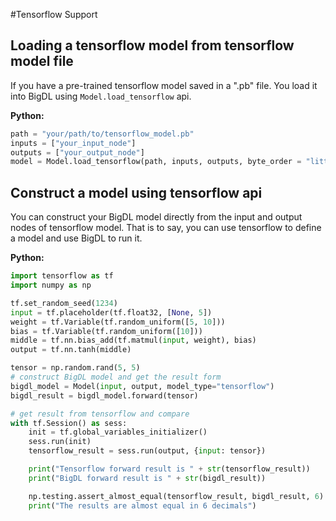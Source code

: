 #Tensorflow Support

## Loading a tensorflow model from tensorflow model file

If you have a pre-trained tensorflow model saved in a ".pb" file. You load it
into BigDL using `Model.load_tensorflow` api.

**Python:**
```python
path = "your/path/to/tensorflow_model.pb"
inputs = ["your_input_node"]
outputs = ["your_output_node"]
model = Model.load_tensorflow(path, inputs, outputs, byte_order = "little_endian", bigdl_type="float")
```

## Construct a model using tensorflow api

You can construct your BigDL model directly from the input and output nodes of
tensorflow model. That is to say, you can use tensorflow to define
a model and use BigDL to run it.

**Python:**
```python
import tensorflow as tf
import numpy as np

tf.set_random_seed(1234)
input = tf.placeholder(tf.float32, [None, 5])
weight = tf.Variable(tf.random_uniform([5, 10]))
bias = tf.Variable(tf.random_uniform([10]))
middle = tf.nn.bias_add(tf.matmul(input, weight), bias)
output = tf.nn.tanh(middle)

tensor = np.random.rand(5, 5)
# construct BigDL model and get the result form 
bigdl_model = Model(input, output, model_type="tensorflow")
bigdl_result = bigdl_model.forward(tensor)

# get result from tensorflow and compare
with tf.Session() as sess:
    init = tf.global_variables_initializer()
    sess.run(init)
    tensorflow_result = sess.run(output, {input: tensor})

    print("Tensorflow forward result is " + str(tensorflow_result))
    print("BigDL forward result is " + str(bigdl_result))

    np.testing.assert_almost_equal(tensorflow_result, bigdl_result, 6)
    print("The results are almost equal in 6 decimals")
```
